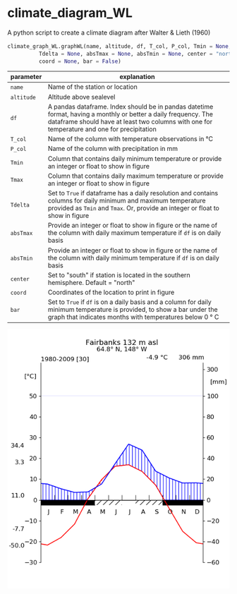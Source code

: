 # climate_diagram_WL
A python script to create a climate diagram after Walter &amp; Lieth (1960)

```python
climate_graph_WL.graphWL(name, altitude, df, T_col, P_col, Tmin = None, Tmax = None, 
          Tdelta = None, absTmax = None, absTmin = None, center = "north", 
          coord = None, bar = False)
```

parameter | explanation
---|---
 `name` | Name of the station or location 
 `altitude`| Altitude above sealevel
 `df` | A pandas dataframe. Index should be in pandas datetime format, having a monthly or better a daily frequency. The dataframe should have at least two columns with one for temperature and one for precipitation
`T_col` | Name of the column with temperature observations in °C
`P_col` | Name of the column with precipitation in mm
`Tmin` | Column that contains daily minimum temperature or provide an integer or float to show in figure
`Tmax` | Column that contains daily maximum temperature or provide an integer or float to show in figure
`Tdelta` | Set to `True` if dataframe has a daily resolution and contains columns for daily minimum and maximum temperature provided as `Tmin` and `Tmax`. Or, provide an integer or float to show in figure
`absTmax` | Provide an integer or float to show in figure or the name of the column with daily maximum temperature if `df` is on daily basis
`absTmin` | Provide an integer or float to show in figure or the name of the column with daily minimum temperature if `df` is on daily basis
`center` | Set to "south" if station is located in the southern hemisphere. Default = "north"
`coord` | Coordinates of the location to print in figure
`bar` | Set to `True` if `df` is on a daily basis and a column for daily minimum temperature is provided, to show a bar under the graph that indicates months with temperatures below 0 ° C

![Climate Fairbanks](/FairbanksWL1.png)